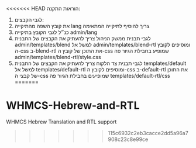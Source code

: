 <<<<<<< HEAD
הוראות התקנה:1. לגבי הקבצים:1. את קובץ השפה מהתיקייה langצריך להוסיף לתיקייה המתאימה2. כנ״ל לגבי הקובץ בתיקייהadmin/lang3. לגבי תבנית ממשק הניהולצריך להעתיק את הקבצים של התבניתadmin/templates/blendלמשל אלadmin/templates/blend-rtlומוסיפים לקובץ ה-cssב-blend-rtlאת התוכן של קובץ ה-cssשמופיע בחבילת הגיור פהadmin/templates/blend-rtl/style.css4. לגבי תבנית צד הלקוחצריך להעתיק את הקבצים של התבניתtemplates/defaultלמשל אלtemplates/default-rtlומוסיפים לקובץ ה-cssב-default-rtlאת התוכן של קבצי ה-cssשמופיעים בחבילת הגיור פהtemplates/default-rtl/css
=======
# WHMCS-Hebrew-and-RTL
WHMCS Hebrew Translation and RTL support
>>>>>>> 115c6932c2eb3cacce2dd5a96a7908c23c8e99ce
